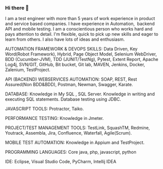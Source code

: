 ### Hi there 👋

I am a test engineer with more than 5 years of work experience in product and service based companies. I have experience in Automation,  backend API and mobile testing. I am a conscientious person who works hard and pays attention to detail. I'm flexible, quick to pick up new skills and eager to learn from others. I also have lots of ideas and enthusiasm.

AUTOMATION FRAMEWORK & DEVOPS SKILLS:
Data Driven, Key Word(Robot Framework), Hybrid, Page Object Model, Selenium WebDriver, BDD (Cucumber-JVM), TDD (JUNIT/TestNg), Pytest, Extent Report, Apache Log4j, SVN/GIT, GitHub, Bit bucket, Git lab, MAVEN, Jenkins, Docker, Zalenium, TestProject.

API (BACKEND) WEBSERVICES AUTOMATION:
SOAP, REST, Rest Assured(Non BDD&BDD), Postman, Newman, Swagger, Karate.

DATABASE:
 Knowledge in My SQL , SQL Server. Knowledge in writing and executing SQL statements. Database testing using JDBC.

JAVASCRIPT TOOLS:
Protractor, Taiko.

PERFORMANCE TESTING:
Knowledge in Jmeter.

PROJECT/TEST MANAGEMENT TOOLS:
TestLink, SquashTM, Redmine, Youtrack, Assembla, Jira, Confluence, Waterfall, Agile(Scrum).

MOBILE TEST AUTOMATION:
 Knowledge in Appium and TestProject.

PROGRAMMING LANGUAGES:
Core java, php, javascript, python

IDE:
Eclipse, Visual Studio Code, PyCharm, Intellij IDEA
